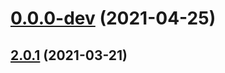# [0.0.0-dev](https://github.com/AlexRogalskiy/github-action-tag-replacer/compare/v2.0.1...v0.0.0-dev) (2021-04-25)

## [2.0.1](https://github.com/AlexRogalskiy/github-action-tag-replacer/compare/2.0.1...v2.0.1) (2021-03-21)
